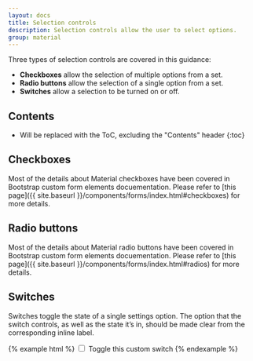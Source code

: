 ```yaml
---
layout: docs
title: Selection controls
description: Selection controls allow the user to select options.
group: material
---
```


Three types of selection controls are covered in this guidance:

* **Checkboxes** allow the selection of multiple options from a set.
* **Radio buttons** allow the selection of a single option from a set.
* **Switches** allow a selection to be turned on or off.

## Contents

* Will be replaced with the ToC, excluding the "Contents" header
{:toc}

## Checkboxes

Most of the details about Material checkboxes have been covered in Bootstrap custom form elements docuementation. Please refer to [this page]({{ site.baseurl }}/components/forms/index.html#checkboxes) for more details.

## Radio buttons

Most of the details about Material radio buttons have been covered in Bootstrap custom form elements docuementation. Please refer to [this page]({{ site.baseurl }}/components/forms/index.html#radios) for more details.

## Switches

Switches toggle the state of a single settings option. The option that the switch controls, as well as the state it’s in, should be made clear from the corresponding inline label.

{% example html %}
<label class="custom-control custom-switch">
  <input type="checkbox" class="custom-control-input" tabindex="1">
  <span class="custom-control-indicator"></span>
  <span class="custom-control-description">Toggle this custom switch</span>
</label>
{% endexample %}
